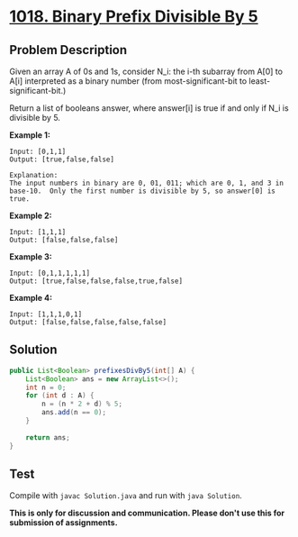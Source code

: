 # [1018. Binary Prefix Divisible By 5][title]

## Problem Description

Given an array A of 0s and 1s, consider N_i: the i-th subarray from A[0] to A[i] interpreted as a binary number (from most-significant-bit to least-significant-bit.)

Return a list of booleans answer, where answer[i] is true if and only if N_i is divisible by 5.

**Example 1:**

```
Input: [0,1,1]
Output: [true,false,false]

Explanation: 
The input numbers in binary are 0, 01, 011; which are 0, 1, and 3 in base-10.  Only the first number is divisible by 5, so answer[0] is true.
```

**Example 2:**

```
Input: [1,1,1]
Output: [false,false,false]
```

**Example 3:**

```
Input: [0,1,1,1,1,1]
Output: [true,false,false,false,true,false]
```

**Example 4:**

```
Input: [1,1,1,0,1]
Output: [false,false,false,false,false]
```

## Solution

```java
public List<Boolean> prefixesDivBy5(int[] A) {
    List<Boolean> ans = new ArrayList<>();
    int n = 0;
    for (int d : A) {
        n = (n * 2 + d) % 5;
        ans.add(n == 0);
    }
    
    return ans;
}
```

## Test

Compile with `javac Solution.java` and run with `java Solution`.

**This is only for discussion and communication. Please don't use this for submission of assignments.**

[title]: https://leetcode.com/problems/binary-prefix-divisible-by-5/
